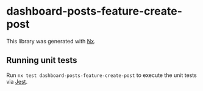 # dashboard-posts-feature-create-post

This library was generated with [Nx](https://nx.dev).

## Running unit tests

Run `nx test dashboard-posts-feature-create-post` to execute the unit tests via [Jest](https://jestjs.io).
